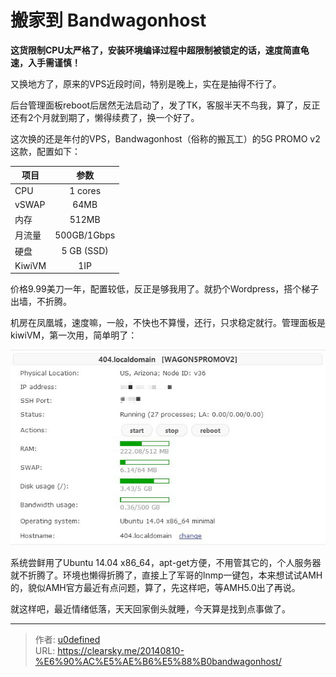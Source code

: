 # 搬家到 Bandwagonhost


**这货限制CPU太严格了，安装环境编译过程中超限制被锁定的话，速度简直龟速，入手需谨慎！**

又换地方了，原来的VPS近段时间，特别是晚上，实在是抽得不行了。

后台管理面板reboot后居然无法启动了，发了TK，客服半天不鸟我，算了，反正还有2个月就到期了，懒得续费了，换一个好了。

这次换的还是年付的VPS，Bandwagonhost（俗称的搬瓦工）的5G PROMO v2这款，配置如下：

| 项目     |     参数      |
| ------ | :---------: |
| CPU    |   1 cores   |
| vSWAP  |    64MB     |
| 内存     |    512MB    |
| 月流量    | 500GB/1Gbps |
| 硬盘     | 5 GB (SSD)  |
| KiwiVM |     1IP     |

价格9.99美刀一年，配置较低，反正是够我用了。就扔个Wordpress，搭个梯子出墙，不折腾。

机房在凤凰城，速度嘛，一般，不快也不算慢，还行，只求稳定就行。管理面板是kiwiVM，第一次用，简单明了：

![kiwiVM管理面板](kiwiVM.jpg "kiwiVM管理面板")

系统尝鲜用了Ubuntu 14.04 x86_64，apt-get方便，不用管其它的，个人服务器就不折腾了。环境也懒得折腾了，直接上了军哥的lnmp一键包，本来想试试AMH的，貌似AMH官方最近有点问题，算了，先这样吧，等AMH5.0出了再说。

就这样吧，最近情绪低落，天天回家倒头就睡，今天算是找到点事做了。


---

> 作者: [u0defined](http://clearsky.me/)  
> URL: https://clearsky.me/20140810-%E6%90%AC%E5%AE%B6%E5%88%B0bandwagonhost/  

